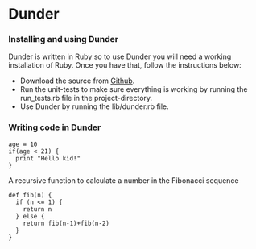 # Dunder

### Installing and using Dunder
Dunder is written in Ruby so to use Dunder you will need a working installation of Ruby. Once you have that, follow the instructions below:

* Download the source from [Github](http://github.com/bjorngylling/TDP019 "github/bjorngylling/TDP019").
* Run the unit-tests to make sure everything is working by running the run_tests.rb file in the project-directory.
* Use Dunder by running the lib/dunder.rb file.

### Writing code in Dunder

	age = 10
	if(age < 21) {
	  print "Hello kid!"
	}

A recursive function to calculate a number in the Fibonacci sequence

	def fib(n) {
	  if (n <= 1) {
	    return n
	  } else {
	    return fib(n-1)+fib(n-2)
	  }
	}
